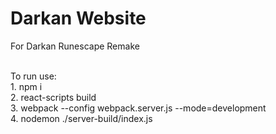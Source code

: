 <h1>Darkan Website</h2>
<p>For Darkan Runescape Remake</p><br>
To run use: <br>
1. npm i<br>
2. react-scripts build<br>
3. webpack --config webpack.server.js --mode=development<br>
4. nodemon ./server-build/index.js<br>
